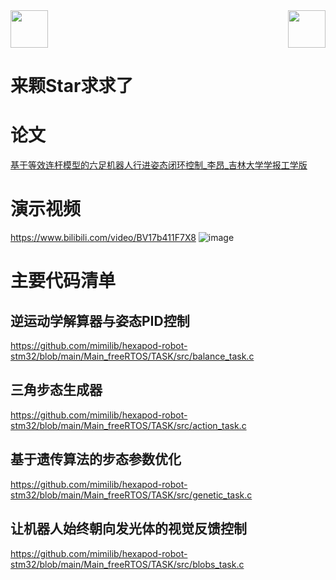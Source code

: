 <!-- top left -->
<div>
    <img src="https://emojis.slackmojis.com/emojis/images/1563480763/5999/meow_party.gif" width="60" height="60"/> 
    <img src="https://emojis.slackmojis.com/emojis/images/1563480763/5999/meow_party.gif" width="60" height="60" align="right"/> 
</div>

# 来颗Star求求了

# 论文
[基于等效连杆模型的六足机器人行进姿态闭环控制_李昂_吉林大学学报工学版](https://github.com/mimilib/hexapod-robot-stm32/blob/main/%E5%9F%BA%E4%BA%8E%E7%AD%89%E6%95%88%E8%BF%9E%E6%9D%86%E6%A8%A1%E5%9E%8B%E7%9A%84%E5%85%AD%E8%B6%B3%E6%9C%BA%E5%99%A8%E4%BA%BA%E8%A1%8C%E8%BF%9B%E5%A7%BF%E6%80%81%E9%97%AD%E7%8E%AF%E6%8E%A7%E5%88%B6_%E6%9D%8E%E6%98%82.pdf)

# 演示视频
https://www.bilibili.com/video/BV17b411F7X8
![image](https://user-images.githubusercontent.com/88232613/129832474-5bf86442-a4d7-40c6-bcee-d166429032cf.png)

# 主要代码清单

## 逆运动学解算器与姿态PID控制
https://github.com/mimilib/hexapod-robot-stm32/blob/main/Main_freeRTOS/TASK/src/balance_task.c

## 三角步态生成器
https://github.com/mimilib/hexapod-robot-stm32/blob/main/Main_freeRTOS/TASK/src/action_task.c

## 基于遗传算法的步态参数优化
https://github.com/mimilib/hexapod-robot-stm32/blob/main/Main_freeRTOS/TASK/src/genetic_task.c

## 让机器人始终朝向发光体的视觉反馈控制
https://github.com/mimilib/hexapod-robot-stm32/blob/main/Main_freeRTOS/TASK/src/blobs_task.c

